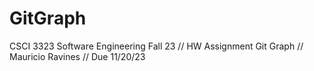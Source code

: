# GitGraph
CSCI 3323 Software Engineering Fall 23 // HW Assignment Git Graph // Mauricio Ravines // Due 11/20/23

<!--1st commit reference 0>
<!--2nd commit reference 1>